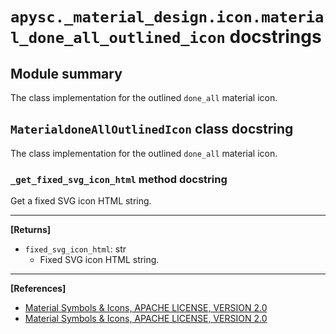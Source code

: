 # `apysc._material_design.icon.material_done_all_outlined_icon` docstrings

## Module summary

The class implementation for the outlined `done_all` material icon.

## `MaterialdoneAllOutlinedIcon` class docstring

The class implementation for the outlined `done_all` material icon.

### `_get_fixed_svg_icon_html` method docstring

Get a fixed SVG icon HTML string.<hr>

**[Returns]**

- `fixed_svg_icon_html`: str
  - Fixed SVG icon HTML string.

<hr>

**[References]**

- [Material Symbols & Icons, APACHE LICENSE, VERSION 2.0](https://fonts.google.com/icons?icon.size=24&icon.color=%23e8eaed)
- [Material Symbols & Icons, APACHE LICENSE, VERSION 2.0](https://www.apache.org/licenses/LICENSE-2.0.html)